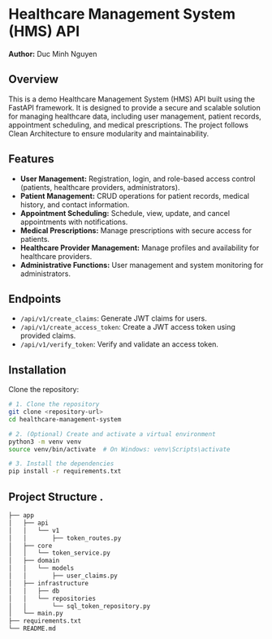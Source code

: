 # Healthcare Management System (HMS) API

**Author:** Duc Minh Nguyen

## Overview
This is a demo Healthcare Management System (HMS) API built using the FastAPI framework. It is designed to provide a secure and scalable solution for managing healthcare data, including user management, patient records, appointment scheduling, and medical prescriptions. The project follows Clean Architecture to ensure modularity and maintainability.

## Features
- **User Management:** Registration, login, and role-based access control (patients, healthcare providers, administrators).
- **Patient Management:** CRUD operations for patient records, medical history, and contact information.
- **Appointment Scheduling:** Schedule, view, update, and cancel appointments with notifications.
- **Medical Prescriptions:** Manage prescriptions with secure access for patients.
- **Healthcare Provider Management:** Manage profiles and availability for healthcare providers.
- **Administrative Functions:** User management and system monitoring for administrators.

## Endpoints
- `/api/v1/create_claims`: Generate JWT claims for users.
- `/api/v1/create_access_token`: Create a JWT access token using provided claims.
- `/api/v1/verify_token`: Verify and validate an access token.

## Installation
Clone the repository:
```bash
# 1. Clone the repository
git clone <repository-url>
cd healthcare-management-system

# 2. (Optional) Create and activate a virtual environment
python3 -m venv venv
source venv/bin/activate  # On Windows: venv\Scripts\activate

# 3. Install the dependencies
pip install -r requirements.txt
```

## Project Structure .
```bash
├── app
│   ├── api
│   │   └── v1
│   │       ├── token_routes.py
│   ├── core
│   │   └── token_service.py
│   ├── domain
│   │   └── models
│   │       ├── user_claims.py
│   ├── infrastructure
│   │   ├── db
│   │   └── repositories
│   │       └── sql_token_repository.py
│   └── main.py
├── requirements.txt
└── README.md
```
